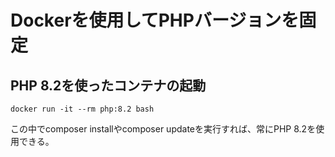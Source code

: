 # Dockerを使用してPHPバージョンを固定

## PHP 8.2を使ったコンテナの起動

```
docker run -it --rm php:8.2 bash
```

この中でcomposer installやcomposer updateを実行すれば、常にPHP 8.2を使用できる。

